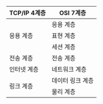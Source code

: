 <table>
    <thead>
      <tr>
        <th>TCP/IP 4계층</th>
        <th>OSI 7계층</th>
      </tr>
    </thead>
    <tbody>
      <tr>
        <td rowspan="3">응용 계층</td>
        <td>응용 계층</td>
      </tr>
      <tr>
        <td>표현 계층</td>
      </tr>
      <tr>
        <td>세션 계층</td>
      </tr>
      <tr>
        <td>전송 계층</td>
        <td>전송 계층</td>
      </tr>
      <tr>
        <td>인터넷 계층</td>
        <td>네트워크 계층</td>
      </tr>
      <tr>
        <td rowspan="2">링크 계층</td>
        <td>데이터 링크 계층</td>
      </tr>
      <tr>
        <td>물리 계층</td>
      </tr>
    </tbody>
  </table>
  
